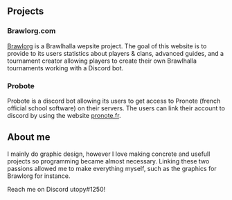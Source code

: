 ## Projects

### Brawlorg.com

[Brawlorg](https://brawlorg.com) is a Brawlhalla wepsite project. The goal of this website is to provide to its users statistics about players & clans, advanced guides, and a tournament creator allowing players to create their own Brawlhalla tournaments working with a Discord bot.

### Probote

Probote is a discord bot allowing its users to get access to Pronote (french official school software) on their servers. The users can link their account to discord by using the website [pronote.fr](https://pronote.fr).

## About me

I mainly do graphic design, however I love making concrete and usefull projects so programming became almost necessary. Linking these two passions allowed me to make everything myself, such as the graphics for Brawlorg for instance.

Reach me on Discord utopy#1250!
